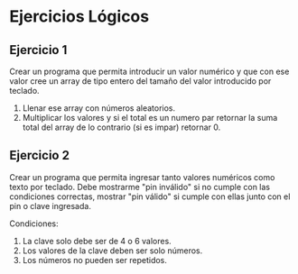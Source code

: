 # Ejercicios Lógicos

## Ejercicio 1

Crear un programa que permita introducir un valor numérico y que con ese valor 
cree un array de tipo entero del tamaño del valor introducido por teclado.
 
1. Llenar ese array con números aleatorios.
2. Multiplicar los valores y si el total es un numero par retornar la suma total del array de lo contrario (si es impar) retornar 0.

## Ejercicio 2

Crear un programa que permita ingresar tanto valores numéricos como texto por teclado. 
Debe mostrarme "pin inválido" si no cumple con las condiciones correctas, mostrar 
"pin válido" si cumple con ellas junto con el pin o clave ingresada.

Condiciones:
1.	La clave solo debe ser de 4 o 6 valores.
2.	Los valores de la clave deben ser solo números.
3.	Los números no pueden ser repetidos.
